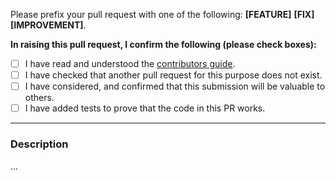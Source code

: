 Please prefix your pull request with one of the following: **[FEATURE]** **[FIX]** **[IMPROVEMENT]**.

**In raising this pull request, I confirm the following (please check boxes):**

- [ ] I have read and understood the [contributors guide]().
- [ ] I have checked that another pull request for this purpose does not exist.
- [ ] I have considered, and confirmed that this submission will be valuable to others.
- [ ] I have added tests to prove that the code in this PR works.

---

### Description
...
